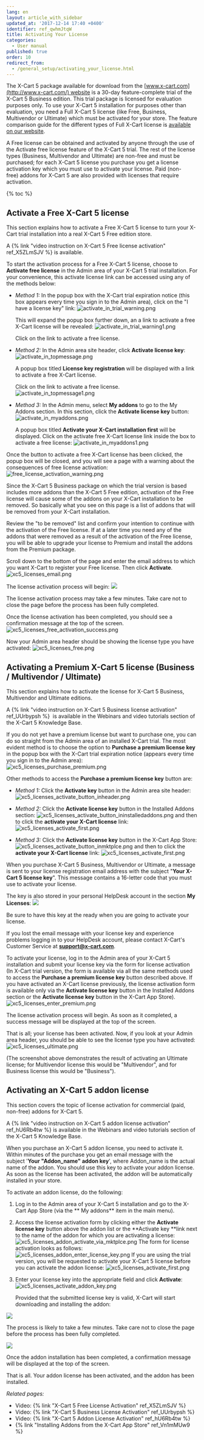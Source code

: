 ```yaml
---
lang: en
layout: article_with_sidebar
updated_at: '2017-12-14 17:40 +0400'
identifier: ref_qwhmJtqW
title: Activating Your License
categories:
  - User manual
published: true
order: 10
redirect_from:
  - /general_setup/activating_your_license.html
---
```


The X-Cart 5 package available for download from the [www.x-cart.com](http://www.x-cart.com/) website is a 30-day feature-complete trial of the X-Cart 5 Business edition. This trial package is licensed for evaluation purposes only. To use your X-Cart 5 installation for purposes other than evaluation, you need a Full X-Cart 5 license (like Free, Business, Multivendor or Ultimate) which must be activated for your store. The feature comparison guide for the different types of Full X-Cart license is [available on our website](https://www.x-cart.com/software-pricing.html).

A Free license can be obtained and activated by anyone through the use of the Activate free license feature of the X-Cart 5 trial. The rest of the license types (Business, Multivendor and Ultimate) are non-free and must be purchased; for each X-Cart 5 license you purchase you get a license activation key which you must use to activate your license. Paid (non-free) addons for X-Cart 5 are also provided with licenses that require activation.

{% toc %}

## Activate a Free X-Cart 5 license

This section explains how to activate a Free X-Cart 5 license to turn your X-Cart trial installation into a real X-Cart 5 Free edition store.

A {% link "video instruction on X-Cart 5 Free license activation" ref_X5ZLmSJV %} is available.

To start the activation process for a Free X-Cart 5 license, choose to **Activate free license** in the Admin area of your X-Cart 5 trial installation. For your convenience, this activate license link can be accessed using any of the methods below:  

   *   _Method 1:_
       In the popup box with the X-Cart trial expiration notice (this box appears every time you sign in to the Admin area), click on the "I have a license key" link:
       ![activate_in_trial_warning.png]({{site.baseurl}}/attachments/ref_qwhmJtqW/activate_in_trial_warning.png)

       This will expand the popup box further down, an a link to activate a free X-Cart license will be revealed:
       ![activate_in_trial_warning1.png]({{site.baseurl}}/attachments/ref_qwhmJtqW/activate_in_trial_warning1.png)
       
       Click on the link to activate a free license.
       
   *   _Method 2:_ In the Admin area site header, click **Activate license key**:
       ![activate_in_topmessage.png]({{site.baseurl}}/attachments/ref_qwhmJtqW/activate_in_topmessage.png)

       A popup box titled **License key registration** will be displayed with a link to activate a free X-Cart license. 
       
       Click on the link to activate a free license.
       ![activate_in_topmessage1.png]({{site.baseurl}}/attachments/ref_qwhmJtqW/activate_in_topmessage1.png)

   *    _Method 3:_ In the Admin menu, select **My addons** to go to the My Addons section. In this section, click the **Activate license key** button:
        ![activate_in_myaddons.png]({{site.baseurl}}/attachments/ref_qwhmJtqW/activate_in_myaddons.png)

        A popup box titled **Activate your X-Cart installation first** will be displayed. Click on the activate free X-Cart license link inside the box to activate a free license:
        ![activate_in_myaddons1.png]({{site.baseurl}}/attachments/ref_qwhmJtqW/activate_in_myaddons1.png)


Once the button to activate a free X-Cart license has been clicked, the popup box will be closed, and you will see a page with a warning about the consequences of free license activation:
         ![free_license_activation_warning.png]({{site.baseurl}}/attachments/ref_qwhmJtqW/free_license_activation_warning.png)

Since the X-Cart 5 Business package on which the trial version is based includes more addons than the X-Cart 5 Free edition, activation of the Free license will cause some of the addons on your X-Cart installation to be removed. So basically what you see on this page is a list of addons that will be removed from your X-Cart installation.

Review the "to be removed" list and confirm your intention to continue with the activation of the Free license. If at a later time you need any of the addons that were removed as a result of the activation of the Free license, you will be able to upgrade your license to Premium and install the addons from the Premium package.

Scroll down to the bottom of the page and enter the email address to which you want X-Cart to register your Free license. Then click **Activate**.
          ![xc5_licenses_email.png]({{site.baseurl}}/attachments/ref_qwhmJtqW/xc5_licenses_email.png)

The license activation process will begin:
          ![]({{site.baseurl}}/attachments/8225232/8356127.png)
    
The license activation process may take a few minutes. Take care not to close the page before the process has been fully completed.

Once the license activation has been completed, you should see a confirmation message at the top of the screen.
          ![xc5_licenses_free_activation_success.png]({{site.baseurl}}/attachments/ref_qwhmJtqW/xc5_licenses_free_activation_success.png)

Now your Admin area header should be showing the license type you have activated:
          ![xc5_licenses_free.png]({{site.baseurl}}/attachments/ref_qwhmJtqW/xc5_licenses_free.png)

## Activating a Premium X-Cart 5 license (Business / Multivendor / Ultimate)

This section explains how to activate the license for X-Cart 5 Business, Multivendor and Ultimate editions.

A {% link "video instruction on X-Cart 5 Business license activation" ref_UUrbypsh %}  is available in the Webinars and video tutorials section of the X-Cart 5 Knowledge Base.

If you do not yet have a premium license but want to purchase one, you can do so straight from the Admin area of an installed X-Cart trial. The most evident method is to choose the option to **Purchase a premium license key** in the popup box with the X-Cart trial expiration notice (appears every time you sign in to the Admin area):        
          ![xc5_licenses_purchase_premium.png]({{site.baseurl}}/attachments/ref_qwhmJtqW/xc5_licenses_purchase_premium.png)

Other methods to access the **Purchase a premium license key** button are:

   *   _Method 1:_ Click the **Activate key** button in the Admin area site header:
       ![xc5_licenses_activate_button_inheader.png]({{site.baseurl}}/attachments/ref_qwhmJtqW/xc5_licenses_activate_button_inheader.png)
    
   *   _Method 2:_ Click the **Activate license key** button in the Installed Addons section:
       ![xc5_licenses_activate_button_ininstalledaddons.png]({{site.baseurl}}/attachments/ref_qwhmJtqW/xc5_licenses_activate_button_ininstalledaddons.png)
        and then to click the **activate your X-Cart license** link:
        ![xc5_licenses_activate_first.png]({{site.baseurl}}/attachments/ref_qwhmJtqW/xc5_licenses_activate_first.png)
        
   *   _Method 3:_ Click the **Activate license key** button in the X-Cart App Store:
       ![xc5_licenses_activate_button_inmktplce.png]({{site.baseurl}}/attachments/ref_qwhmJtqW/xc5_licenses_activate_button_inmktplce.png)
       and then to click the **activate your X-Cart license** link:
       ![xc5_licenses_activate_first.png]({{site.baseurl}}/attachments/ref_qwhmJtqW/xc5_licenses_activate_first.png)
       
When you purchase X-Cart 5 Business, Multivendor or Ultimate, a message is sent to your license registration email address with the subject "**Your X-Cart 5 license key**". This message contains a 16-letter code that you must use to activate your license. 

The key is also stored in your personal HelpDesk account in the section **My Licenses**:
       ![]({{site.baseurl}}/attachments/8225232/8356149.png)

Be sure to have this key at the ready when you are going to activate your license.

If you lost the email message with your license key and experience problems logging in to your HelpDesk account, please contact X-Cart's Customer Service at **[support@x-cart.com](mailto:support@x-cart.com)**.

To activate your license, log in to the Admin area of your X-Cart 5 installation and submit your license key via the form for license activation (In X-Cart trial version, the form is available via all the same methods used to access the **Purchase a premium license key** button described above. If you have activated an X-Cart license previously, the license activation form is available only via the **Activate license key** button in the Installed Addons section or the **Activate license key** button in the X-Cart App Store). 
      ![xc5_licenses_enter_premium.png]({{site.baseurl}}/attachments/ref_qwhmJtqW/xc5_licenses_enter_premium.png)

The license activation process will begin. As soon as it completed, a success message will be displayed at the top of the screen.

That is all; your license has been activated. Now, if you look at your Admin area header, you should be able to see the license type you have activated:
      ![xc5_licenses_ultimate.png]({{site.baseurl}}/attachments/ref_qwhmJtqW/xc5_licenses_ultimate.png)

(The screenshot above demonstrates the result of activating an Ultimate license; for Multivendor license this would be "Multivendor", and for Business license this would be "Business").

## Activating an X-Cart 5 addon license

This section covers the topic of license activation for commercial (paid, non-free) addons for X-Cart 5.

A {% link "video instruction on X-Cart 5 addon license activation" ref_hU6Rb4tw %} is available in the Webinars and video tutorials section of the X-Cart 5 Knowledge Base.

When you purchase an X-Cart 5 addon license, you need to activate it. Within minutes of the purchase you get an email message with the subject '**Your **"**Addon_name**"** addon key**', where Addon_name is the actual name of the addon. You should use this key to activate your addon license. As soon as the license has been activated, the addon will be automatically installed in your store.

To activate an addon license, do the following:

1.  Log in to the Admin area of your X-Cart 5 installation and go to the X-Cart App Store (via the ** My addons** item in the main menu).

2.  Access the license activation form by clicking either the **Activate license key** button above the addon list or the **Activate key **link next to the name of the addon for which you are activating a license:
    ![xc5_licenses_addon_activate_via_mktplce.png]({{site.baseurl}}/attachments/ref_qwhmJtqW/xc5_licenses_addon_activate_via_mktplce.png)
    The form for license activation looks as follows:
    ![xc5_licenses_addon_enter_license_key.png]({{site.baseurl}}/attachments/ref_qwhmJtqW/xc5_licenses_addon_enter_license_key.png)
    If you are using the trial version, you will be requested to activate your X-Cart 5 license before you can activate the addon license:
    ![xc5_licenses_activate_first.png]({{site.baseurl}}/attachments/ref_qwhmJtqW/xc5_licenses_activate_first.png)

3.  Enter your license key into the appropriate field and click **Activate**:
    ![xc5_licenses_activate_addon_key.png]({{site.baseurl}}/attachments/ref_qwhmJtqW/xc5_licenses_activate_addon_key.png)

    Provided that the submitted license key is valid, X-Cart will start downloading and installing the addon:

![]({{site.baseurl}}/attachments/8225232/8356157.png)

The process is likely to take a few minutes. Take care not to close the page before the process has been fully completed.

![]({{site.baseurl}}/attachments/8225232/8356158.png)

Once the addon installation has been completed, a confirmation message will be displayed at the top of the screen.

That is all. Your addon license has been activated, and the addon has been installed. 

_Related pages:_

*   Video: {% link "X-Cart 5 Free License Activation" ref_X5ZLmSJV %}
*   Video: {% link "X-Cart 5 Business License Activation" ref_UUrbypsh %}
*   Video: {% link "X-Cart 5 Addon License Activation" ref_hU6Rb4tw %}
*   {% link "Installing Addons from the X-Cart App Store" ref_Vn1mMUw9 %}
